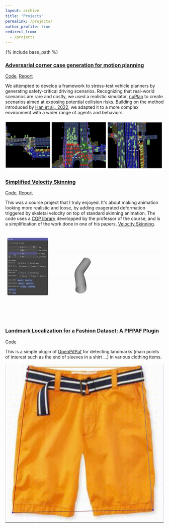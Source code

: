 ```yaml
---
layout: archive
title: "Projects"
permalink: /projects/
author_profile: true
redirect_from:
  - /projects
---
```


{% include base_path %}

### [Adversarial corner case generation for motion planning](https://github.com/pegah-kh/kinematic_adversary_agents/blob/main/report.pdf)
  
[Code](https://github.com/pegah-kh/kinematic_adversary_agents),
[Report](https://github.com/pegah-kh/kinematic_adversary_agents/blob/main/report.pdf)

We attempted to develop a framework to stress-test vehicle planners by generating safety-critical driving scenarios. Recognizing that real-world scenarios are rare and costly, we used a realistic simulator, [nuPlan](https://www.nuscenes.org/nuplan) to create scenarios aimed at exposing potential collision risks. Building on the method introduced by [Han et al., 2022](https://arxiv.org/abs/2204.13683), we adapted it to a more complex environment with a wider range of agents and behaviors.

![Codebook Image](../images/induced_collisions.png)




### [Simplified Velocity Skinning](https://github.com/pegah-kh/Simple-Velocity-Skinning)
  
[Code](https://github.com/pegah-kh/Simple-Velocity-Skinning),
[Report](https://github.com/pegah-kh/Simple-Velocity-Skinning/tree/master/report_and_demonstration)

This was a course project that I truly enjoyed. It's about making animation looking more realistic and loose, by adding exagerated deformation triggered by skeletal velocity on top of standard skinning animation.
The code uses a [CGP library](https://github.com/drohmer/CGP) developped by the professor of the course, and is a simplification of the work done in one of his papers, [Velocity Skinning](https://velocityskinning.com/).

![Alt Text](../images//ezgif.com-gif-maker.gif)


### [Landmark Localization for a Fashion Dataset: A PIFPAF Plugin](https://github.com/pegah-kh/pifpaf_deepfashion)
  
[Code](https://github.com/pegah-kh/pifpaf_deepfashion)

This is a simple plugin of [OpenPifPaf](https://openpifpaf.github.io/intro.html) for detecting landmarks (main points of interest such as the end of sleeves in a shirt ...) in various clothing items.



![Alt Text](../images/clothing_landmark.gif)



